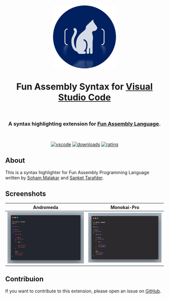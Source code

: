 <h1 align="center">
  <br>
    <img src="resources/banner.png" alt="logo" width="200">
  <br><br>
  Fun Assembly Syntax for <a href="http://code.visualstudio.com">Visual Studio Code</a>
  <br>
  <br>
</h1>

<h3 align="center">A syntax highlighting extension for <a href="https://github.com/SohamMalakar/Fun-Assembly.git">Fun Assembly Language</a>.</h3>

<br>

<div align="center">

[![vscode](https://img.shields.io/badge/VS_Code-v1.63+-373277.svg?style=for-the-badge&logo=microsoft&logoColor=white&colorA=2b303b&colorB=7cb7ff)](https://code.visualstudio.com/updates/v1_63) [![downloads](https://img.shields.io/visual-studio-marketplace/d/skt09.fun-assembly-syntax?style=for-the-badge&logo=docusign&logoColor=white&colorA=2b303b&colorB=96E072)](https://marketplace.visualstudio.com/items?itemName=skt09.fun-assembly-syntax) [![rating](https://img.shields.io/visual-studio-marketplace/stars/skt09.fun-assembly-syntax?style=for-the-badge&logo=reverbnation&logoColor=white&colorA=2b303b&colorB=00e8c6)](https://marketplace.visualstudio.com/items?itemName=skt09.fun-assembly-syntax)

</div>

## About

This is a syntax highlighter for Fun Assembly Programming Language written by [Soham Malakar](https://www.linkedin.com/in/soham-malakar-108533207) and [Sanket Tarafder](https://www.linkedin.com/in/sanket-tarafder-bbb33117b).

## Screenshots

|                    Andromeda                     |                    Monokai-Pro                    |
| :----------------------------------------------: | :-----------------------------------------------: |
| ![material_before](resources/code-andromeda.png) | ![material_after](resources/code-monokai-pro.png) |

## Contribuion

If you want to contribute to this extension, please open an issue on [GitHub](https://github.com/skt09/Fun-Assembly-Syntax/issues).
